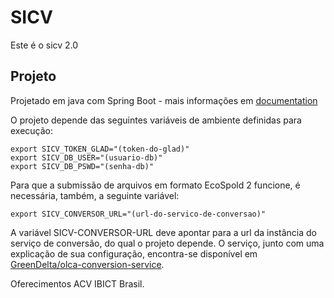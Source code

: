 # SICV
Este é o sicv 2.0

## Projeto
Projetado em java com Spring Boot - mais informações em [documentation](https://github.com/tibastral/markdownify)

O projeto depende das seguintes variáveis de ambiente definidas para execução:


    export SICV_TOKEN_GLAD="(token-do-glad)"
    export SICV_DB_USER="(usuario-db)"
    export SICV_DB_PSWD="(senha-db)"

Para que a submissão de arquivos em formato EcoSpold 2 funcione, é necessária,
também, a seguinte variável:

    export SICV_CONVERSOR_URL="(url-do-servico-de-conversao)"
 
A variável SICV-CONVERSOR-URL deve apontar para a url da instância do serviço
de conversão, do qual o projeto depende. O serviço, junto com uma explicação de
sua configuração, encontra-se disponível em
[GreenDelta/olca-conversion-service](https://github.com/GreenDelta/olca-conversion-service/).

Oferecimentos ACV IBICT Brasil.
